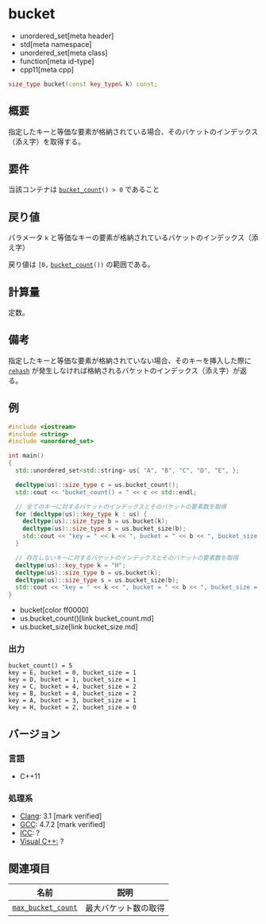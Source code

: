 # bucket
* unordered_set[meta header]
* std[meta namespace]
* unordered_set[meta class]
* function[meta id-type]
* cpp11[meta cpp]

```cpp
size_type bucket(const key_type& k) const;
```

## 概要
指定したキーと等価な要素が格納されている場合、そのバケットのインデックス（添え字）を取得する。


## 要件
当該コンテナは [`bucket_count`](bucket_count.md)`() > 0` であること


## 戻り値
パラメータ `k` と等価なキーの要素が格納されているバケットのインデックス（添え字）

戻り値は `[0,` [`bucket_count`](bucket_count.md)`())` の範囲である。


## 計算量
定数。


## 備考
指定したキーと等価な要素が格納されていない場合、そのキーを挿入した際に [`rehash`](rehash.md) が発生しなければ格納されるバケットのインデックス（添え字）が返る。


## 例
```cpp example
#include <iostream>
#include <string>
#include <unordered_set>

int main()
{
  std::unordered_set<std::string> us{ "A", "B", "C", "D", "E", };

  decltype(us)::size_type c = us.bucket_count();
  std::cout << "bucket_count() = " << c << std::endl;

  // 全てのキーに対するバケットのインデックスとそのバケットの要素数を取得
  for (decltype(us)::key_type k : us) {
    decltype(us)::size_type b = us.bucket(k);
    decltype(us)::size_type s = us.bucket_size(b);
    std::cout << "key = " << k << ", bucket = " << b << ", bucket_size = " << s << std::endl;
  }

  // 存在しないキーに対するバケットのインデックスとそのバケットの要素数を取得
  decltype(us)::key_type k = "H";
  decltype(us)::size_type b = us.bucket(k);
  decltype(us)::size_type s = us.bucket_size(b);
  std::cout << "key = " << k << ", bucket = " << b << ", bucket_size = " << s << std::endl;
}
```
* bucket[color ff0000]
* us.bucket_count()[link bucket_count.md]
* us.bucket_size[link bucket_size.md]

### 出力
```
bucket_count() = 5
key = E, bucket = 0, bucket_size = 1
key = D, bucket = 1, bucket_size = 1
key = C, bucket = 4, bucket_size = 2
key = B, bucket = 4, bucket_size = 2
key = A, bucket = 3, bucket_size = 1
key = H, bucket = 2, bucket_size = 0
```

## バージョン
### 言語
- C++11

### 処理系
- [Clang](/implementation.md#clang): 3.1 [mark verified]
- [GCC](/implementation.md#gcc): 4.7.2 [mark verified]
- [ICC](/implementation.md#icc): ?
- [Visual C++:](/implementation.md#visual_cpp) ?

## 関連項目


| 名前 | 説明 |
|-------------------------------------------------------------------------------------------------------------------------------------------------------------|------------------------------|
| [`max_bucket_count`](max_bucket_count.md) | 最大バケット数の取得 |

